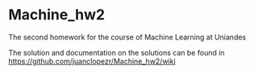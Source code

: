 # Machine_hw2
The second homework for the course of Machine Learning at Uniandes

The solution and documentation on the solutions can be found in https://github.com/juanclopezr/Machine_hw2/wiki

